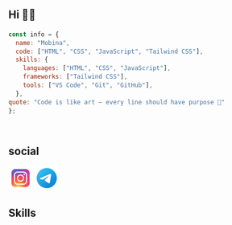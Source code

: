 **Hi** 🖐🏻
-----

```javascript
const info = {
  name: "Mobina",
  code: ["HTML", "CSS", "JavaScript", "Tailwind CSS"],
  skills: {
    languages: ["HTML", "CSS", "JavaScript"],
    frameworks: ["Tailwind CSS"],
    tools: ["VS Code", "Git", "GitHub"],
  },
quote: "Code is like art — every line should have purpose 🎨"
};
```
<br/>
<h2>social</h2>
<a href="https://instagram.com/mobina.violet"><img src="https://github.com/mobina-violet/mobina-violet/blob/main/icons8-instagram-logo-48.png?raw=true" /></a>
<a href="https://t.me/mobina-violet"><img src="https://github.com/mobina-violet/mobina-violet/blob/main/icons8-telegram-logo-48.png?raw=true" /></a>
<br/>
<h2>Skills</h2>
